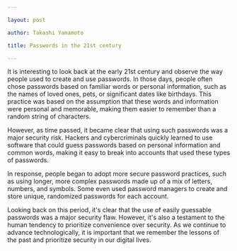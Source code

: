 ```yaml
---

layout: post

author: Takashi Yamamoto

title: Passwords in the 21st century

---
```



It is interesting to look back at the early 21st century and observe the way people used to create and use passwords. In those days, people often chose passwords based on familiar words or personal information, such as the names of loved ones, pets, or significant dates like birthdays. This practice was based on the assumption that these words and information were personal and memorable, making them easier to remember than a random string of characters.

However, as time passed, it became clear that using such passwords was a major security risk. Hackers and cybercriminals quickly learned to use software that could guess passwords based on personal information and common words, making it easy to break into accounts that used these types of passwords.

In response, people began to adopt more secure password practices, such as using longer, more complex passwords made up of a mix of letters, numbers, and symbols. Some even used password managers to create and store unique, randomized passwords for each account.

Looking back on this period, it's clear that the use of easily guessable passwords was a major security flaw. However, it's also a testament to the human tendency to prioritize convenience over security. As we continue to advance technologically, it is important that we remember the lessons of the past and prioritize security in our digital lives.
